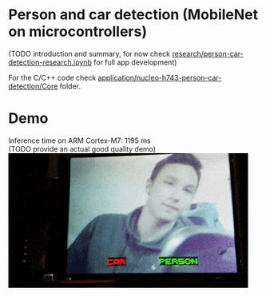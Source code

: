 # Person and car detection (MobileNet on microcontrollers)

(TODO introduction and summary, for now check [research/person-car-detection-research.ipynb](research/person-car-detection-research.ipynb) for full app development)  

For the C/C++ code check [application/nucleo-h743-person-car-detection/Core](application/nucleo-h743-person-car-detection/Core) folder. 

# Demo
Inference time on ARM Cortex-M7: 1195 ms  
(TODO provide an actual good quality demo)  
![demo](demo.gif)